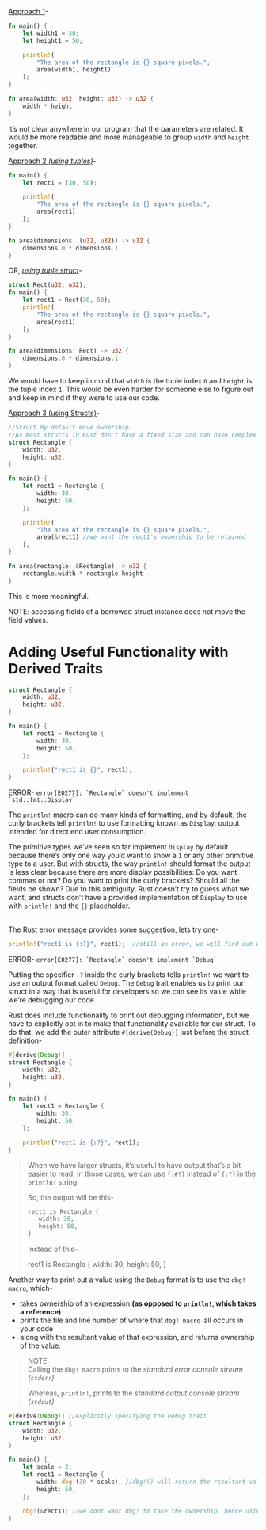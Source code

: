 <u>Approach 1</u>-

```rs
fn main() {
    let width1 = 30;
    let height1 = 50;

    println!(
        "The area of the rectangle is {} square pixels.",
        area(width1, height1)
    );
}

fn area(width: u32, height: u32) -> u32 {
    width * height
}
```
it’s not clear anywhere in our program that the parameters are related. It would be more readable and more manageable to group `width` and `height` together. 

<u>Approach 2 *(using tuples)*</u>- 

```rs
fn main() {
    let rect1 = (30, 50);

    println!(
        "The area of the rectangle is {} square pixels.",
        area(rect1)
    );
}

fn area(dimensions: (u32, u32)) -> u32 {
    dimensions.0 * dimensions.1
}
```

OR, <u>*using tuple struct*</u>- 
```rs
struct Rect(u32, u32);
fn main() {
    let rect1 = Rect(30, 50);
    println!(
        "The area of the rectangle is {} square pixels.",
        area(rect1)
    );
}

fn area(dimensions: Rect) -> u32 {
    dimensions.0 * dimensions.1
}
```
We would have to keep in mind that `width` is the tuple index `0` and `height` is the tuple index `1`. This would be even harder for someone else to figure out and keep in mind if they were to use our code.

<u>Approach 3 (using Structs)</u>-

```rs
//Struct by default move ownership.
//As most structs in Rust don't have a fixed size and can have complex internal data structures like String(which is stored in Heap), which makes a simple, bitwise copy unsafe and inefficient.  
struct Rectangle {
    width: u32,
    height: u32,
}

fn main() {
    let rect1 = Rectangle {
        width: 30,
        height: 50,
    };

    println!(
        "The area of the rectangle is {} square pixels.",
        area(&rect1) //we want the rect1's ownership to be retained
    );
}

fn area(rectangle: &Rectangle) -> u32 {
    rectangle.width * rectangle.height
}
```
This is more meaningful.  

NOTE: accessing fields of a borrowed struct instance does not move the field values.

# Adding Useful Functionality with Derived Traits

```rs
struct Rectangle {
    width: u32,
    height: u32,
}

fn main() {
    let rect1 = Rectangle {
        width: 30,
        height: 50,
    };

    println!("rect1 is {}", rect1);
}
```
ERROR- ``` error[E0277]: `Rectangle` doesn't implement `std::fmt::Display` ```  

The `println!` macro can do many kinds of formatting, and by default, the curly brackets tell `println!` to use formatting known as `Display`: output intended for direct end user consumption.

The primitive types we’ve seen so far implement `Display` by default because there’s only one way you’d want to show a `1` or any other primitive type to a user. But with structs, the way `println!` should format the output is less clear because there are more display possibilities: Do you want commas or not? Do you want to print the curly brackets? Should all the fields be shown? Due to this ambiguity, Rust doesn’t try to guess what we want, and structs don’t have a provided implementation of `Display` to use with `println!` and the `{}` placeholder.

<br>
The Rust error message provides some suggestion, lets try one-

```rs
println!("rect1 is {:?}", rect1);  //still an error, we will find out why shortly 
```
ERROR- ```error[E0277]: `Rectangle` doesn't implement `Debug` ```

Putting the specifier `:?` inside the curly brackets tells `println!` we want to use an output format called `Debug`. The `Debug` trait enables us to print our struct in a way that is useful for developers so we can see its value while we’re debugging our code.

Rust does include functionality to print out debugging information, but we have to explicitly opt in to make that functionality available for our struct. To do that, we add the outer attribute `#[derive(Debug)]` just before the struct definition- 
```rs
#[derive(Debug)]
struct Rectangle {
    width: u32,
    height: u32,
}

fn main() {
    let rect1 = Rectangle {
        width: 30,
        height: 50,
    };

    println!("rect1 is {:?}", rect1);
}
```
>When we have larger structs, it’s useful to have output that’s a bit easier to read; in those cases, we can use `{:#?}` instead of `{:?}` in the `println!` string.
>
> So, the output will be this-
>```rs
>rect1 is Rectangle {
>    width: 30,
>    height: 50,
>}
>```
> Instead of this-
>
>rect1 is Rectangle {
    width: 30,
    height: 50,
}

Another way to print out a value using the `Debug` format is to use the `dbg! macro`, which- 
- takes ownership of an expression **(as opposed to `println!`, which takes a reference)**
- prints the file and line number of where that `dbg! macro `all occurs in your code
- along with the resultant value of that expression, and returns ownership of the value.

>NOTE:  
> Calling the `dbg! macro` prints to the *standard error console stream (`stderr`)*
>
>Whereas, `println!`, prints to the *standard output console stream (`stdout`)*

```rs
#[derive(Debug)] //explicitly specifying the Debug trait
struct Rectangle {
    width: u32,
    height: u32,
}

fn main() {
    let scale = 2;
    let rect1 = Rectangle {
        width: dbg!(30 * scale), //dbg!() will return the resultant value of expression along with the ownership
        height: 50,
    };

    dbg!(&rect1); //we dont want dbg! to take the ownership, hence using the ref of rect1
}
```
